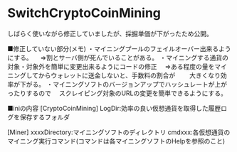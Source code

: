 # SwitchCryptoCoinMining

しばらく使いながら修正していましたが、採掘単価が下がったため公開。

■修正していない部分(メモ)
・マイニングプールのフェイルオーバー出来るようにする。
　⇒割とサーバ側が死んでいることがある。
・マイニングする通貨の対象・対象外を簡単に変更出来るようにコードの修正
　⇒ある程度の量をマイニングしてからウォレットに送金しないと、手数料の割合が
　　大きくなり効率が下がる。
・マイニングソフトのバージョンアップでハッシュレートが上がったりするので
　スクレイピング対象のURLの変更を簡単できるようにする。


■iniの内容
[CryptoCoinMining]
LogDir:効率の良い仮想通貨を取得した履歴ログを保存するフォルダ

[Miner]
xxxxDirectory:マイニングソフトのディレクトリ
cmdxxx:各仮想通貨のマイニング実行コマンド(コマンドは各マイニングソフトのHelpを参照のこと)
